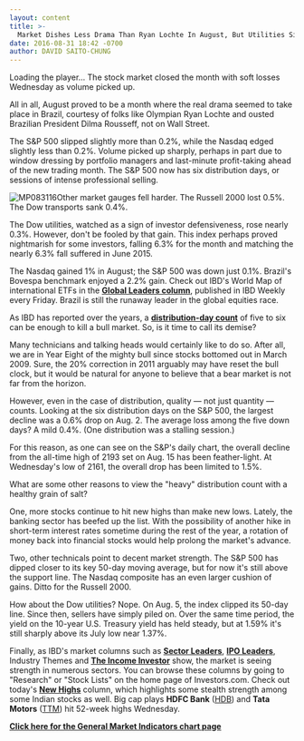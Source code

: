 ```yaml
---
layout: content
title: >-
  Market Dishes Less Drama Than Ryan Lochte In August, But Utilities Sink 6%
date: 2016-08-31 18:42 -0700
author: DAVID SAITO-CHUNG
---
```






Loading the player...
The stock market closed the month with soft losses Wednesday as volume picked up.


All in all, August proved to be a month where the real drama seemed to take place in Brazil, courtesy of folks like Olympian Ryan Lochte and ousted Brazilian President Dilma Rousseff, not on Wall Street.


The S&P 500 slipped slightly more than 0.2%, while the Nasdaq edged slightly less than 0.2%. Volume picked up sharply, perhaps in part due to window dressing by portfolio managers and last-minute profit-taking ahead of the new trading month. The S&P 500 now has six distribution days, or sessions of intense professional selling.


![MP083116](https://www.investors.com/wp-content/uploads/2016/08/MP083116-212x300.jpg)Other market gauges fell harder. The Russell 2000 lost 0.5%. The Dow transports sank 0.4%.


The Dow utilities, watched as a sign of investor defensiveness, rose nearly 0.3%. However, don't be fooled by that gain. This index perhaps proved nightmarish for some investors, falling 6.3% for the month and matching the nearly 6.3% fall suffered in June 2015.


The Nasdaq gained 1% in August; the S&P 500 was down just 0.1%. Brazil's Bovespa benchmark enjoyed a 2.2% gain. Check out IBD's World Map of international ETFs in the **[Global Leaders column](http://research.investors.com/stock-lists/global-leaders/)**, published in IBD Weekly every Friday. Brazil is still the runaway leader in the global equities race.


As IBD has reported over the years, a **[distribution-day count](http://education.investors.com/lesson.aspx?id=735759&sourceid=735764)** of five to six can be enough to kill a bull market. So, is it time to call its demise?


Many technicians and talking heads would certainly like to do so. After all, we are in Year Eight of the mighty bull since stocks bottomed out in March 2009. Sure, the 20% correction in 2011 arguably may have reset the bull clock, but it would be natural for anyone to believe that a bear market is not far from the horizon.


However, even in the case of distribution, quality — not just quantity — counts. Looking at the six distribution days on the S&P 500, the largest decline was a 0.6% drop on Aug. 2. The average loss among the five down days? A mild 0.4%. (One distribution was a stalling session.)


For this reason, as one can see on the S&P's daily chart, the overall decline from the all-time high of 2193 set on Aug. 15 has been feather-light. At Wednesday's low of 2161, the overall drop has been limited to 1.5%.


What are some other reasons to view the "heavy" distribution count with a healthy grain of salt?


One, more stocks continue to hit new highs than make new lows. Lately, the banking sector has beefed up the list. With the possibility of another hike in short-term interest rates sometime during the rest of the year, a rotation of money back into financial stocks would help prolong the market's advance.


Two, other technicals point to decent market strength. The S&P 500 has dipped closer to its key 50-day moving average, but for now it's still above the support line. The Nasdaq composite has an even larger cushion of gains. Ditto for the Russell 2000.


How about the Dow utilities? Nope. On Aug. 5, the index clipped its 50-day line. Since then, sellers have simply piled on. Over the same time period, the yield on the 10-year U.S. Treasury yield has held steady, but at 1.59% it's still sharply above its July low near 1.37%.


Finally, as IBD's market columns such as **[Sector Leaders](http://research.investors.com/stock-lists/sector-leaders)**, **[IPO Leaders](http://research.investors.com/stock-lists/ipo-leaders/)**, Industry Themes and **[The Income Investor](https://www.investors.com/category/research/the-income-investor/)** show, the market is seeing strength in numerous sectors. You can browse these columns by going to "Research" or "Stock Lists" on the home page of Investors.com. Check out today's **[New Highs](http://research.investors.com/stock-lists/new-highs/)** column, which highlights some stealth strength among some Indian stocks as well. Big cap plays **HDFC Bank** ([HDB](https://research.investors.com/quote.aspx?symbol=HDB)) and **Tata Motors** ([TTM](https://research.investors.com/quote.aspx?symbol=TTM)) hit 52-week highs Wednesday.


**[Click here for the General Market Indicators chart page](https://www.investors.com/wp-content/uploads/2016/08/IBD3108153310GMI.pdf)**




